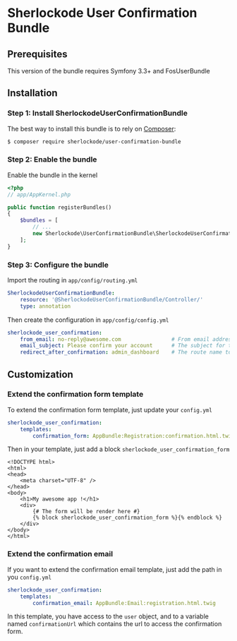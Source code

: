 Sherlockode User Confirmation Bundle
====================================

## Prerequisites

This version of the bundle requires Symfony 3.3+ and FosUserBundle

## Installation

### Step 1: Install SherlockodeUserConfirmationBundle

The best way to install this bundle is to rely on [Composer](https://getcomposer.org/):

``` bash
$ composer require sherlockode/user-confirmation-bundle
```

### Step 2: Enable the bundle

Enable the bundle in the kernel

``` php
<?php
// app/AppKernel.php

public function registerBundles()
{
    $bundles = [
        // ...
        new Sherlockode\UserConfirmationBundle\SherlockodeUserConfirmationBundle(),
    ];
}
```

### Step 3: Configure the bundle

Import the routing in `app/config/routing.yml`

``` yaml
SherlockodeUserConfirmationBundle:
    resource: '@SherlockodeUserConfirmationBundle/Controller/'
    type: annotation
```

Then create the configuration in `app/config/config.yml`

``` yaml
sherlockode_user_confirmation:
    from_email: no-reply@awesome.com                # From email address
    email_subject: Please confirm your account      # The subject for the confirmation email (optional)
    redirect_after_confirmation: admin_dashboard    # The route name to redirect the user
```

## Customization

### Extend the confirmation form template

To extend the confirmation form template, just update your `config.yml`

``` yaml
sherlockode_user_confirmation:
    templates:
        confirmation_form: AppBundle:Registration:confirmation.html.twig
```

Then in your template, just add a block `sherlockode_user_confirmation_form`

``` twig
<!DOCTYPE html>
<html>
<head>
    <meta charset="UTF-8" />
</head>
<body>
    <h1>My awesome app !</h1>
    <div>
        {# The form will be render here #}
        {% block sherlockode_user_confirmation_form %}{% endblock %}
    </div>
</body>
</html>
```

### Extend the confirmation email

If you want to extend the confirmation email template, just add the path in you `config.yml`

``` yaml
sherlockode_user_confirmation:
    templates:
        confirmation_email: AppBundle:Email:registration.html.twig
```

In this template, you have access to the `user` object, and to a variable named `confirmationUrl` which contains the url to access the confirmation form.
